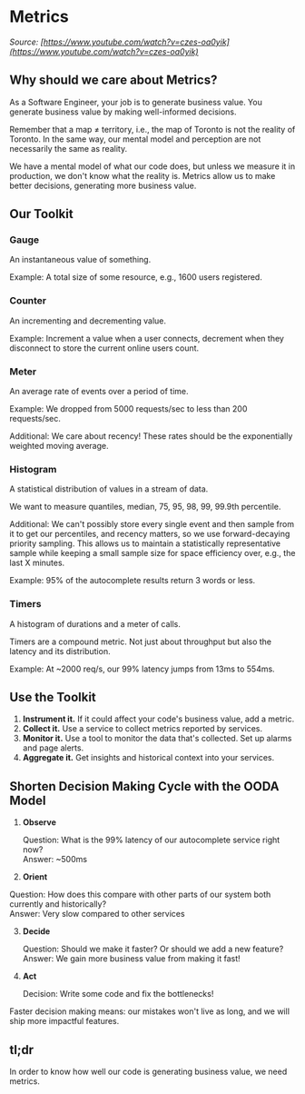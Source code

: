 # Metrics

_Source: [https://www.youtube.com/watch?v=czes-oa0yik](https://www.youtube.com/watch?v=czes-oa0yik)_

## Why should we care about Metrics?

As a Software Engineer, your job is to generate business value. You generate business value by making well-informed decisions.

Remember that a map ≠ territory, i.e., the map of Toronto is not the reality of Toronto. In the same way, our mental model and perception are not necessarily the same as reality.

We have a mental model of what our code does, but unless we measure it in production, we don't know what the reality is. Metrics allow us to make better decisions, generating more business value.

## Our Toolkit

### Gauge

An instantaneous value of something.

Example: A total size of some resource, e.g., 1600 users registered.

### Counter

An incrementing and decrementing value.

Example: Increment a value when a user connects, decrement when they disconnect to store the current online users count.

### Meter

An average rate of events over a period of time.

Example: We dropped from 5000 requests/sec to less than 200 requests/sec.

Additional: We care about recency! These rates should be the exponentially weighted moving average.

### Histogram

A statistical distribution of values in a stream of data.

We want to measure quantiles, median, 75, 95, 98, 99, 99.9th percentile.

Additional: We can't possibly store every single event and then sample from it to get our percentiles, and recency matters, so we use forward-decaying priority sampling. This allows us to maintain a statistically representative sample while keeping a small sample size for space efficiency over, e.g., the last X minutes.

Example: 95% of the autocomplete results return 3 words or less.

### Timers

A histogram of durations and a meter of calls.

Timers are a compound metric. Not just about throughput but also the latency and its distribution.

Example: At ~2000 req/s, our 99% latency jumps from 13ms to 554ms.

## Use the Toolkit

1. **Instrument it.** If it could affect your code's business value, add a metric.
2. **Collect it.** Use a service to collect metrics reported by services.
3. **Monitor it.** Use a tool to monitor the data that's collected. Set up alarms and page alerts.
4. **Aggregate it.** Get insights and historical context into your services.

## Shorten Decision Making Cycle with the OODA Model

1. **Observe**
   
   Question: What is the 99% latency of our autocomplete service right now?  
   Answer: ~500ms

2.  **Orient**

   Question: How does this compare with other parts of our system both currently and historically?  
   Answer: Very slow compared to other services

3. **Decide**
   
   Question: Should we make it faster? Or should we add a new feature?  
   Answer: We gain more business value from making it fast!

4. **Act**
   
   Decision: Write some code and fix the bottlenecks!  

Faster decision making means: our mistakes won't live as long, and we will ship more impactful features.

## tl;dr

In order to know how well our code is generating business value, we need metrics.
